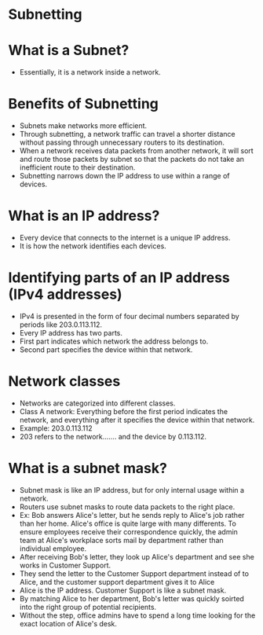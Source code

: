 # Subnetting

# What is a Subnet?
- Essentially, it is a network inside a network.



# Benefits of Subnetting
- Subnets make networks more efficient.
- Through subnetting, a network traffic can travel a shorter distance without passing through unnecessary routers to its destination.
- When a network receives data packets from another network, it will sort and route those packets by subnet so that the packets do not take an inefficient route to their destination.
- Subnetting narrows down the IP address to use within a range of devices.

# What is an IP address?
- Every device that connects to the internet is a unique IP address. 
- It is how the network identifies each devices.

# Identifying parts of an IP address (IPv4 addresses)
- IPv4 is presented in the form of four decimal numbers separated by periods like 203.0.113.112.
- Every IP address has two parts.
- First part indicates which network the address belongs to.
- Second part specifies the device within that network.

# Network classes
- Networks are categorized into different classes.
- Class A network: Everything before the first period indicates the network, and everything after it specifies the device within that network.
- Example: 203.0.113.112
- 203 refers to the network....... and the device by 0.113.112.

# What is a subnet mask?
- Subnet mask is like an IP address, but for only internal usage within a network.
- Routers use subnet masks to route data packets to the right place.
- Ex: Bob answers Alice's letter, but he sends reply to Alice's job rather than her home. Alice's office is quite large with many differents. To ensure employees receive their correspondence quickly, the admin team at Alice's workplace sorts mail by department rather than individual employee. 
- After receiving Bob's letter, they look up Alice's department and see she works in Customer Support.
- They send the letter to the Customer Support department instead of to Alice, and the customer support department gives it to Alice
- Alice is the IP address. Customer Support is like a subnet mask.
- By matching Alice to her department, Bob's letter was quickly soirted into the right group of potential recipients. 
- Without the step, office admins have to spend a long time looking for the exact location of Alice's desk.
